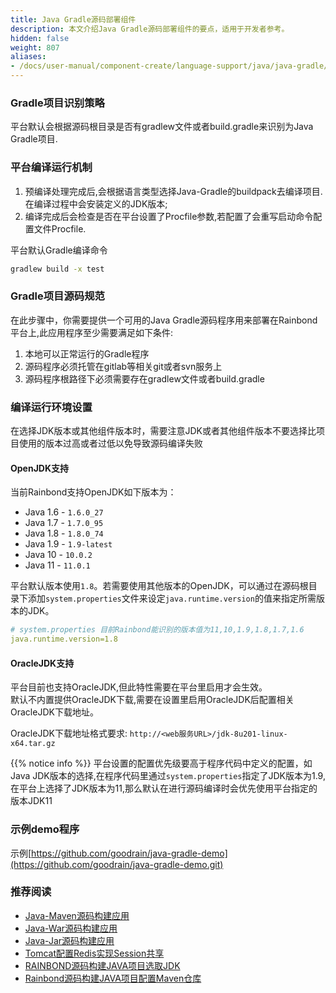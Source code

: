 ```yaml
---
title: Java Gradle源码部署组件
description: 本文介绍Java Gradle源码部署组件的要点，适用于开发者参考。
hidden: false
weight: 807
aliases:
- /docs/user-manual/component-create/language-support/java/java-gradle/
---
```


### Gradle项目识别策略
平台默认会根据源码根目录是否有gradlew文件或者build.gradle来识别为Java Gradle项目.

### 平台编译运行机制

1. 预编译处理完成后,会根据语言类型选择Java-Gradle的buildpack去编译项目.在编译过程中会安装定义的JDK版本;
2. 编译完成后会检查是否在平台设置了Procfile参数,若配置了会重写启动命令配置文件Procfile.

平台默认Gradle编译命令

```bash
gradlew build -x test
```

### Gradle项目源码规范

在此步骤中，你需要提供一个可用的Java Gradle源码程序用来部署在Rainbond平台上,此应用程序至少需要满足如下条件:

1. 本地可以正常运行的Gradle程序
2. 源码程序必须托管在gitlab等相关git或者svn服务上
3. 源码程序根路径下必须需要存在gradlew文件或者build.gradle

### 编译运行环境设置

在选择JDK版本或其他组件版本时，需要注意JDK或者其他组件版本不要选择比项目使用的版本过高或者过低以免导致源码编译失败

#### OpenJDK支持

当前Rainbond支持OpenJDK如下版本为：

- Java 1.6 - `1.6.0_27`
- Java 1.7 - `1.7.0_95`
- Java 1.8 - `1.8.0_74`
- Java 1.9 - `1.9-latest`
- Java 10  - `10.0.2`
- Java 11  - `11.0.1`

平台默认版本使用`1.8`。若需要使用其他版本的OpenJDK，可以通过在源码根目录下添加`system.properties`文件来设定`java.runtime.version`的值来指定所需版本的JDK。

```yaml
# system.properties 目前Rainbond能识别的版本值为11,10,1.9,1.8,1.7,1.6
java.runtime.version=1.8
```

#### OracleJDK支持

平台目前也支持OracleJDK,但此特性需要在平台里启用才会生效。  
默认不内置提供OracleJDK下载,需要在设置里启用OracleJDK后配置相关OracleJDK下载地址。

OracleJDK下载地址格式要求: `http://<web服务URL>/jdk-8u201-linux-x64.tar.gz`

{{% notice info %}}
平台设置的配置优先级要高于程序代码中定义的配置，如Java JDK版本的选择,在程序代码里通过`system.properties`指定了JDK版本为1.9,在平台上选择了JDK版本为11,那么默认在进行源码编译时会优先使用平台指定的版本JDK11


### 示例demo程序

示例[https://github.com/goodrain/java-gradle-demo](https://github.com/goodrain/java-gradle-demo.git)

### 推荐阅读

- [Java-Maven源码构建应用](../java-maven/)
- [Java-War源码构建应用](../java-war/)
- [Java-Jar源码构建应用](../java-jar/)
- [Tomcat配置Redis实现Session共享](../tomcat-redis-session/)
- [RAINBOND源码构建JAVA项目选取JDK](/docs/advanced-scenarios/devops/how-to-select-jdk/)
- [Rainbond源码构建JAVA项目配置Maven仓库](/docs/advanced-scenarios/devops/how-to-config-maven/)